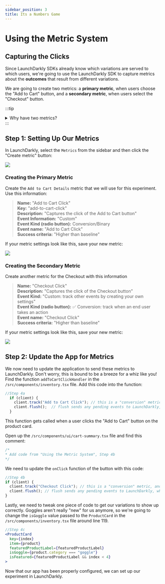 ```yaml
---
sidebar_position: 3
title: Its a Numbers Game
---
```


# Using the Metric System



## Capturing the Clicks

Since LaunchDarkly SDKs already know which variations are served to which users, we're going to use the LaunchDarkly SDK to capture metrics about the **outcomes** that result from different variations.

We are going to create two metrics: a **primary metric**, when users choose the "Add to Cart" button, and a **secondary metric**, when users select the "Checkout" button.

:::tip
<details>
<summary>Why have two metrics?</summary>
<p>
Our <strong>primary metric</strong> is going to help us capture a customers interest since it's based on when the user clicks the "Add to Cart" button on a goggle or toggle. We're hoping that with the right choice of language we can catch the user's eye and drive this up.

However, since we only make money when someone actually checks out, we need to also need to track when someone clicks "Checkout" which takes them to our payments page. If this metric goes down, even if the "Add to Cart" clicks go up, it means we are not necessary gaining the most business value from this feature and need to look at other changes. 
</p>
</details>
:::

## Step 1: Setting Up Our Metrics
In LaunchDarkly, select the `Metrics` from the sidebar and then click the "Create metric" button:

![](@assets/img/Experimentation-Create-Metric-Screen.png)

### Creating the Primary Metric  
Create the `Add to Cart Details` metric that we will use for this experiment. Use this information:
> **Name:** "Add to Cart Click"  
> **Key:** "add-to-cart-click"  
> **Description:** "Captures the click of the Add to Cart button"  
> **Event Information:** "Custom"   
> **Event Kind (radio button):** Conversion/Binary  
> **Event name:** "Add to Cart Click"  
> **Success criteria:** "Higher than baseline"   

If your metric settings look like this, save your new metric:

![](@assets/img/add-to-cart-metric.png)

### Creating the Secondary Metric
Create another metric for the Checkout with this information
> **Name:** "Checkout Click"  
> **Description:** "Captures the click of the Checkout button"  
> **Event Kind:** "Custom: track other events by creating your own settings"   
> **Event Kind (radio button):** :white_check_mark: Conversion: track when an end user takes an action  
> **Event name:** "Checkout Click"  
> **Success criteria:** "Higher than baseline"   

If your metric settings look like this, save your new metric:

![](@assets/img/create-checkout-metric.png)

## Step 2: Update the App for Metrics
We now need to update the application to send these metrics to LaunchDarkly. Don't worry, this is bound to be a breeze for a whiz like you! Find the function `addToCartClickHandler` in the `/src/components/inventory.tsx` file. Add this code into the function:

```jsx title='/src/components/inventory.tsx'
//Step 4a
  if (client) {
    client.track("Add to Cart Click"); // this is a "conversion" metric, and this track call "converts" it from "never happened" to "happened at least once" for the current context (whoever is logged in, in this case)
    client.flush();  // flush sends any pending events to LaunchDarkly, which is important *before* we redirect the user
  }
```

This function gets called when a user clicks the "Add to Cart" button on the product card.

Open up the `/src/components/ui/cart-summary.tsx` file and find this comment:

```jsx title='/src/components/ui/cart-summary.tsx'
/*
* Add code from "Using the Metric System", Step 4b
*/
```

We need to update the `onClick` function of the button with this code:

```jsx title='/src/components/ui/cart-summary.tsx'
//Step 4b
if (client) {
  client.track("Checkout Click"); // this is a "conversion" metric, and this track call "converts" it from "never happened" to "happened at least once" for the current context (whoever is logged in, in this case)
  client.flush(); // flush sends any pending events to LaunchDarkly, which is important *before* we redirect the user
}
```

Lastly, we need to tweak one piece of code to get our variations to show up correctly. 
Goggles aren't really "new" for us anymore, so we're going to change the `isGoggle` value passed to the `ProductCard` in the `/src/components/inventory.tsx` file around line 119.  

```jsx title='/src/components/inventory.tsx'
//Step 4c
<ProductCard
  key={index}
  item={product}
  featuredProductLabel={featuredProductLabel}
  isGoggle={product.category === "goggle"}
  isFeatured={featuredProductLabel && index < 4}
>
```

<!-- > **If you have GitHub Copilot:**
> Try selecting the whole ProductCard block of code and then open up Copilot inline chat with **CTRL+I** (Windows/Linux) or **CMD+I** (MacOS). At the prompt, enter something like “change isGoggle to false, and add a comment saying we are changing this because goggles are not new anymore.”  If the suggested replacement code looks good, just click the Accept button! -->

Now that our app has been properly configured, we can set up our experiment in LaunchDarkly. 
















